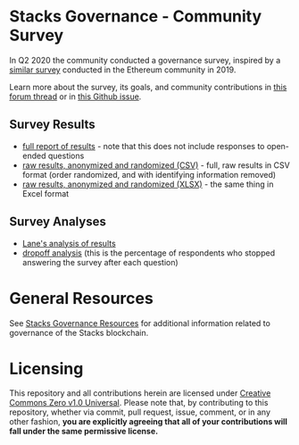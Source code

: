 # Stacks Governance - Community Survey

In Q2 2020 the community conducted a governance survey, inspired by a [similar survey](https://medium.com/coinmonks/ethereum-governance-survey-results-c67c11695f2a) conducted in the Ethereum community in 2019.

Learn more about the survey, its goals, and community contributions in [this forum thread](https://forum.blockstack.org/t/community-governance-survey/10387) or in [this Github issue](https://github.com/stacksgov/pm/issues/1).

## Survey Results

- [full report of results](report.pdf ':ignore') - note that this does not include responses to open-ended questions
- [raw results, anonymized and randomized (CSV)](results-anonymized-randomized.csv ':ignore') - full, raw results in CSV format (order randomized, and with identifying information removed)
- [raw results, anonymized and randomized (XLSX)](results-anonymized-randomized.xlsx ':ignore') - the same thing in Excel format

## Survey Analyses

- [Lane's analysis of results](analysis.pdf ':ignore')
- [dropoff analysis](dropoff-analysis.pdf ':ignore') (this is the percentage of respondents who stopped answering the survey after each question)

# General Resources

See [Stacks Governance Resources](https://stacksgov.github.io/resources/) for additional information related to governance of the Stacks blockchain.

# Licensing

This repository and all contributions herein are licensed under [Creative Commons Zero v1.0 Universal](https://github.com/stacksgov/resources/blob/master/LICENSE). Please note that, by contributing to this repository, whether via commit, pull request, issue, comment, or in any other fashion, **you are explicitly agreeing that all of your contributions will fall under the same permissive license.**
